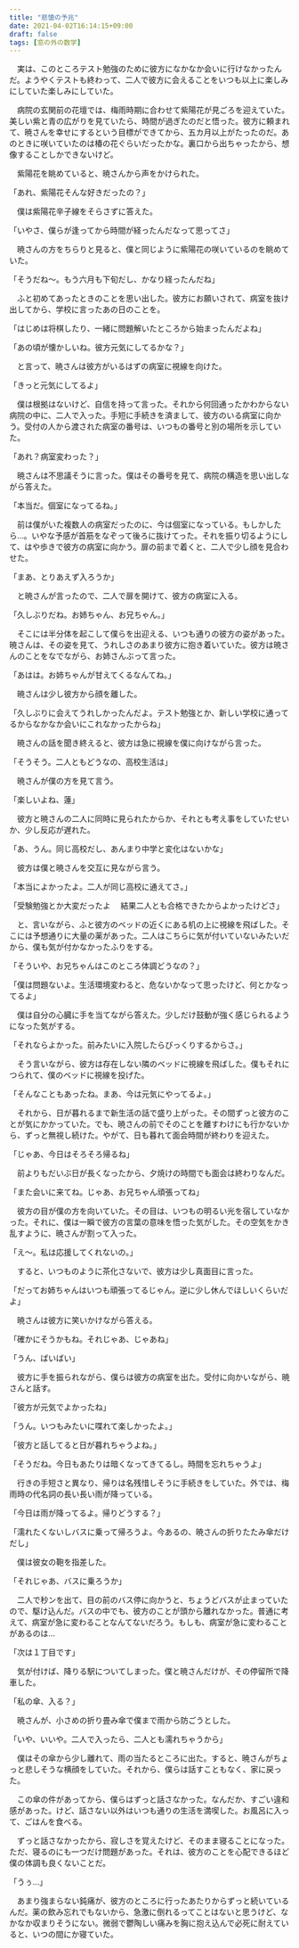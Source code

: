 ```yaml
---
title: "悲愴の予兆"
date: 2021-04-02T16:14:15+09:00
draft: false
tags: [窓の外の数学]
---
```


　実は、このところテスト勉強のために彼方になかなか会いに行けなかったんだ。ようやくテストも終わって、二人で彼方に会えることをいつも以上に楽しみにしていた楽しみにしていた。

　病院の玄関前の花壇では、梅雨時期に合わせて紫陽花が見ごろを迎えていた。美しい紫と青の広がりを見ていたら、時間が過ぎたのだと悟った。彼方に頼まれて、暁さんを幸せにするという目標ができてから、五カ月以上がたったのだ。あのときに咲いていたのは椿の花ぐらいだったかな。裏口から出ちゃったから、想像することしかできないけど。

　紫陽花を眺めていると、暁さんから声をかけられた。

「あれ、紫陽花そんな好きだったの？」

　僕は紫陽花辛子線をそらさずに答えた。

「いやさ、僕らが逢ってから時間が経ったんだなって思ってさ」

　暁さんの方をちらりと見ると、僕と同じように紫陽花の咲いているのを眺めていた。

「そうだね～。もう六月も下旬だし、かなり経ったんだね」

　ふと初めてあったときのことを思い出した。彼方にお願いされて、病室を抜け出してから、学校に言ったあの日のことを。

「はじめは将棋したり、一緒に問題解いたところから始まったんだよね」

「あの頃が懐かしいね。彼方元気にしてるかな？」

　と言って、暁さんは彼方がいるはずの病室に視線を向けた。

「きっと元気にしてるよ」

　僕は根拠はないけど、自信を持って言った。それから何回通ったかわからない病院の中に、二人で入った。手短に手続きを済まして、彼方のいる病室に向かう。受付の人から渡された病室の番号は、いつもの番号と別の場所を示していた。

「あれ？病室変わった？」

　暁さんは不思議そうに言った。僕はその番号を見て、病院の構造を思い出しながら答えた。

「本当だ。個室になってるね。」

　前は僕がいた複数人の病室だったのに、今は個室になっている。もしかしたら...。いやな予感が首筋をなぞって後ろに抜けてった。それを振り切るようにして、はや歩きで彼方の病室に向かう。扉の前まで着くと、二人で少し顔を見合わせた。

「まあ、とりあえず入ろうか」

　と暁さんが言ったので、二人で扉を開けて、彼方の病室に入る。

「久しぶりだね。お姉ちゃん、お兄ちゃん。」

　そこには半分体を起こして僕らを出迎える、いつも通りの彼方の姿があった。暁さんは、その姿を見て、うれしさのあまり彼方に抱き着いていた。彼方は暁さんのことをなでながら、お姉さんぶって言った。

「あはは。お姉ちゃんが甘えてくるなんてね。」

　暁さんは少し彼方から顔を離した。

「久しぶりに会えてうれしかったんだよ。テスト勉強とか、新しい学校に通ってるからなかなか会いにこれなかったからね」

　暁さんの話を聞き終えると、彼方は急に視線を僕に向けながら言った。

「そうそう。二人ともどうなの、高校生活は」

　暁さんが僕の方を見て言う。

「楽しいよね、蓮」

　彼方と暁さんの二人に同時に見られたからか、それとも考え事をしていたせいか、少し反応が遅れた。

「あ、うん。同じ高校だし、あんまり中学と変化はないかな」

　彼方は僕と暁さんを交互に見ながら言う。

「本当によかったよ。二人が同じ高校に通えてさ。」

「受験勉強とか大変だったよ
　結果二人とも合格できたからよかったけどさ」

　と、言いながら、ふと彼方のベッドの近くにある机の上に視線を飛ばした。そこには予想通りに大量の薬があった。二人はこちらに気が付いていないみたいだから、僕も気が付かなかったふりをする。

「そういや、お兄ちゃんはこのところ体調どうなの？」

「僕は問題ないよ。生活環境変わると、危ないかなって思ったけど、何とかなってるよ」

　僕は自分の心臓に手を当てながら答えた。少しだけ鼓動が強く感じられるようになった気がする。

「それならよかった。前みたいに入院したらびっくりするからさ。」

　そう言いながら、彼方は存在しない隣のベッドに視線を飛ばした。僕もそれにつられて、僕のベッドに視線を投げた。

「そんなこともあったね。まあ、今は元気にやってるよ。」

　それから、日が暮れるまで新生活の話で盛り上がった。その間ずっと彼方のことが気にかかっていた。でも、暁さんの前でそのことを離すわけにも行かないから、ずっと無視し続けた。やがて、日も暮れて面会時間が終わりを迎えた。

「じゃあ、今日はそろそろ帰るね」

　前よりもだいぶ日が長くなったから、夕焼けの時間でも面会は終わりなんだ。

「また会いに来てね。じゃあ、お兄ちゃん頑張ってね」

　彼方の目が僕の方を向いていた。その目は、いつもの明るい光を宿していなかった。それに、僕は一瞬で彼方の言葉の意味を悟った気がした。その空気をかき乱すように、暁さんが割って入った。

「え～。私は応援してくれないの。」

　すると、いつものように茶化さないで、彼方は少し真面目に言った。

「だってお姉ちゃんはいつも頑張ってるじゃん。逆に少し休んでほしいくらいだよ」

　暁さんは彼方に笑いかけながら答える。

「確かにそうかもね。それじゃあ、じゃあね」

「うん、ばいばい」

　彼方に手を振られながら、僕らは彼方の病室を出た。受付に向かいながら、暁さんと話す。

「彼方が元気でよかったね」

「うん。いつもみたいに喋れて楽しかったよ。」

「彼方と話してると日が暮れちゃうよね。」

「そうだね。今日もあたりは暗くなってきてるし。時間を忘れちゃうよ」

　行きの手短さと異なり、帰りは名残惜しそうに手続きをしていた。外では、梅雨時の代名詞の長い長い雨が降っている。

「今日は雨が降ってるよ。帰りどうする？」

「濡れたくないしバスに乗って帰ろうよ。今あるの、暁さんの折りたたみ傘だけだし」

　僕は彼女の鞄を指差した。

「それじゃあ、バスに乗ろうか」

　二人で秒ンを出て、目の前のバス停に向かうと、ちょうどバスが止まっていたので、駆け込んだ。バスの中でも、彼方のことが頭から離れなかった。普通に考えて、病室が急に変わることなんてないだろう。もしも、病室が急に変わることがあるのは...

「次は１丁目です」

　気が付けば、降りる駅についてしまった。僕と暁さんだけが、その停留所で降車した。

「私の傘、入る？」

　暁さんが、小さめの折り畳み傘で僕まで雨から防ごうとした。

「いや、いいや。二人で入ったら、二人とも濡れちゃうから」

　僕はその傘から少し離れて、雨の当たるところに出た。すると、暁さんがちょっと悲しそうな横顔をしていた。それから、僕らは話すこともなく、家に戻った。

　この傘の件があってから、僕らはずっと話さなかった。なんだか、すごい違和感があった。けど、話さない以外はいつも通りの生活を満喫した。お風呂に入って、ごはんを食べる。

　ずっと話さなかったから、寂しさを覚えたけど、そのまま寝ることになった。ただ、寝るのにも一つだけ問題があった。それは、彼方のことを心配できるほど僕の体調も良くないことだ。

「うぅ...」

　あまり強まらない鈍痛が、彼方のところに行ったあたりからずっと続いているんだ。薬の飲み忘れでもないから、急激に倒れるってことはないと思うけど、なかなか収まりそうにない。微弱で鬱陶しい痛みを胸に抱え込んで必死に耐えていると、いつの間にか寝ていた。
